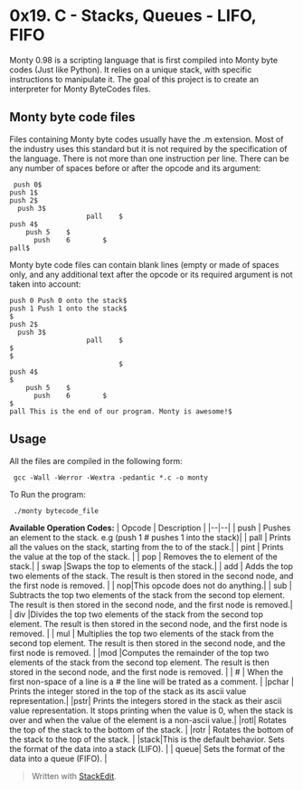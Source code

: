 # 0x19. C - Stacks, Queues - LIFO, FIFO
  
Monty 0.98 is a scripting language that is first compiled into Monty byte codes (Just like Python). It relies on a unique stack, with specific instructions to manipulate it. The goal of this project is to create an interpreter for Monty ByteCodes files.

## Monty byte code files

Files containing Monty byte codes usually have the .m extension. Most of the industry uses this standard but it is not required by the specification of the language. There is not more than one instruction per line. There can be any number of spaces before or after the opcode and its argument:

```
 push 0$
push 1$
push 2$
  push 3$
                   pall    $
push 4$
    push 5    $
      push    6        $
pall$
```

Monty byte code files can contain blank lines (empty or made of spaces only, and any additional text after the opcode or its required argument is not taken into account:

```
push 0 Push 0 onto the stack$
push 1 Push 1 onto the stack$
$
push 2$
  push 3$
                   pall    $
$
$
                           $
push 4$
$
    push 5    $
      push    6        $
$
pall This is the end of our program. Monty is awesome!$
```

## Usage

All the files are compiled in the following form:

```
 gcc -Wall -Werror -Wextra -pedantic *.c -o monty
```

To Run the program:

```
 ./monty bytecode_file
```

**Available Operation Codes:**
| Opcode | Description |
|--|--|
| push | Pushes an element to the stack. e.g (push 1 # pushes 1 into the stack)|
| pall | Prints all the values on the stack, starting from the to of the stack.|
| pint | Prints the value at the top of the stack. |
| pop | Removes the to element of the stack.|
| swap |Swaps the top to elements of the stack.|
| add | Adds the top two elements of the stack. The result is then stored in the second node, and the first node is removed. |
| nop|This opcode does not do anything.|
| sub | Subtracts the top two elements of the stack from the second top element. The result is then stored in the second node, and the first node is removed.|
| div |Divides the top two elements of the stack from the second top element. The result is then stored in the second node, and the first node is removed.
  |
| mul  | Multiplies the top two elements of the stack from the second top element. The result is then stored in the second node, and the first node is removed. |
|mod |Computes the remainder of the top two elements of the stack from the second top element. The result is then stored in the second node, and the first node is removed. |
| # | When the first non-space of a line is a # the line will be trated as a comment. |
|pchar | Prints the integer stored in the top of the stack as its ascii value representation.|
|pstr| Prints the integers stored in the stack as their ascii value representation. It stops printing when the value is 0, when the stack is over and when the value of the element is a non-ascii value.|
|rotl| Rotates the top of the stack to the bottom of the stack. |
|rotr | Rotates the bottom of the stack to the top of the stack. |
|stack|This is the default behavior. Sets the format of the data into a stack (LIFO). |
| queue| Sets the format of the data into a queue (FIFO). |



> Written with [StackEdit](https://stackedit.io/).
